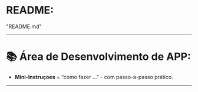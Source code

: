 # README:
"README.md"

---

# 📚 Área de Desenvolvimento de APP:

* **Mini-Instruçoes** = “como fazer …" - com passo-a-passo prático.

---
